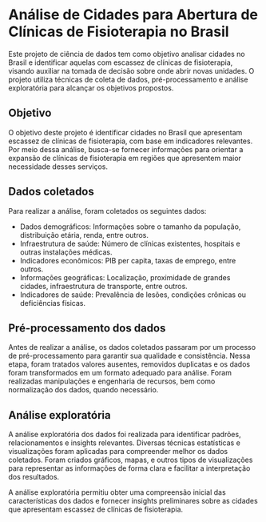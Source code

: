 # Análise de Cidades para Abertura de Clínicas de Fisioterapia no Brasil

Este projeto de ciência de dados tem como objetivo analisar cidades no Brasil e identificar aquelas com escassez de clínicas de fisioterapia, visando auxiliar na tomada de decisão sobre onde abrir novas unidades. O projeto utiliza técnicas de coleta de dados, pré-processamento e análise exploratória para alcançar os objetivos propostos.

## Objetivo

O objetivo deste projeto é identificar cidades no Brasil que apresentam escassez de clínicas de fisioterapia, com base em indicadores relevantes. Por meio dessa análise, busca-se fornecer informações para orientar a expansão de clínicas de fisioterapia em regiões que apresentem maior necessidade desses serviços.

## Dados coletados

Para realizar a análise, foram coletados os seguintes dados:

- Dados demográficos: Informações sobre o tamanho da população, distribuição etária, renda, entre outros.
- Infraestrutura de saúde: Número de clínicas existentes, hospitais e outras instalações médicas.
- Indicadores econômicos: PIB per capita, taxas de emprego, entre outros.
- Informações geográficas: Localização, proximidade de grandes cidades, infraestrutura de transporte, entre outros.
- Indicadores de saúde: Prevalência de lesões, condições crônicas ou deficiências físicas.

## Pré-processamento dos dados

Antes de realizar a análise, os dados coletados passaram por um processo de pré-processamento para garantir sua qualidade e consistência. Nessa etapa, foram tratados valores ausentes, removidos duplicatas e os dados foram transformados em um formato adequado para análise. Foram realizadas manipulações e engenharia de recursos, bem como normalização dos dados, quando necessário.

## Análise exploratória

A análise exploratória dos dados foi realizada para identificar padrões, relacionamentos e insights relevantes. Diversas técnicas estatísticas e visualizações foram aplicadas para compreender melhor os dados coletados. Foram criados gráficos, mapas, e outros tipos de visualizações para representar as informações de forma clara e facilitar a interpretação dos resultados.

A análise exploratória permitiu obter uma compreensão inicial das características dos dados e fornecer insights preliminares sobre as cidades que apresentam escassez de clínicas de fisioterapia.

